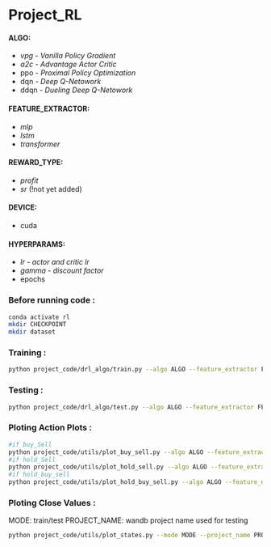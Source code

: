 # Project_RL

#### ALGO:

* *vpg* - *Vanilla Policy Gradient*
* *a2c* - *Advantage Actor Critic*
* ppo - *Proximal Policy Optimization*
* dqn - *Deep Q-Netowork*
* ddqn - *Dueling Deep Q-Netowork*

#### FEATURE_EXTRACTOR:

* *mlp*
* *lstm*
* *transformer*

#### REWARD_TYPE:

* *profit*
* *sr*  (!not yet added)

#### DEVICE:

* cuda

#### HYPERPARAMS:

* *lr* - *actor and critic lr*
* *gamma* - *discount factor*
* epochs

### **Before running code :**

```bash
conda activate rl
mkdir CHECKPOINT
mkdir dataset
```

### **Training :**

```bash
python project_code/drl_algo/train.py --algo ALGO --feature_extractor FEATURE_EXTRACTOR --reward_type REWARD_TYPE --lr LR --gamma GAMMA --device DEVICE --epochs EPOCH
```

### **Testing :**

```bash
python project_code/drl_algo/test.py --algo ALGO --feature_extractor FEATURE_EXTRACTOR --reward_type REWARD_TYPE --device DEVICE
```

### **Ploting Action Plots :**

```bash
#if buy_Sell
python project_code/utils/plot_buy_sell.py --algo ALGO --feature_extractor FEATURE_EXTRACTOR --reward_type REWARD_TYPE
#if hold_Sell
python project_code/utils/plot_hold_sell.py --algo ALGO --feature_extractor FEATURE_EXTRACTOR --reward_type REWARD_TYPE
#if hold_buy_sell
python project_code/utils/plot_hold_buy_sell.py --algo ALGO --feature_extractor FEATURE_EXTRACTOR --reward_type REWARD_TYPE
```

### **Ploting Close Values :**

MODE: train/test
PROJECT_NAME: wandb project name used for testing

```bash
python project_code/utils/plot_states.py --mode MODE --project_name PROJECT_NAME
```
